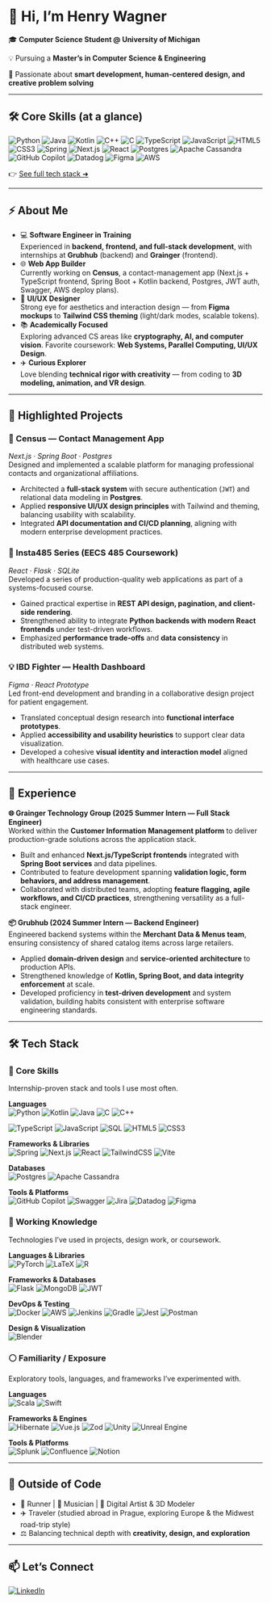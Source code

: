 # 👋 Hi, I’m Henry Wagner

🎓 **Computer Science Student @ University of Michigan**  

💡 Pursuing a **Master’s in Computer Science & Engineering** 

🚀 Passionate about **smart development, human-centered design, and creative problem solving**

---

## 🛠️ Core Skills (at a glance)
![Python](https://img.shields.io/badge/python-3670A0?style=for-the-badge&logo=python&logoColor=ffdd54)
![Java](https://img.shields.io/badge/java-%23ED8B00.svg?style=for-the-badge&logo=openjdk&logoColor=white)
![Kotlin](https://img.shields.io/badge/kotlin-%237F52FF.svg?style=for-the-badge&logo=kotlin&logoColor=white)
![C++](https://img.shields.io/badge/c++-%2300599C.svg?style=for-the-badge&logo=c%2B%2B&logoColor=white)
![C](https://img.shields.io/badge/c-%2300599C.svg?style=for-the-badge&logo=c&logoColor=white)
![TypeScript](https://img.shields.io/badge/typescript-%23007ACC.svg?style=for-the-badge&logo=typescript&logoColor=white)
![JavaScript](https://img.shields.io/badge/javascript-%23323330.svg?style=for-the-badge&logo=javascript&logoColor=%23F7DF1E)
![HTML5](https://img.shields.io/badge/html5-%23E34F26.svg?style=for-the-badge&logo=html5&logoColor=white)
![CSS3](https://img.shields.io/badge/css3-%231572B6.svg?style=for-the-badge&logo=css3&logoColor=white)
![Spring](https://img.shields.io/badge/spring-%236DB33F.svg?style=for-the-badge&logo=spring&logoColor=white)
![Next.js](https://img.shields.io/badge/Next-black?style=for-the-badge&logo=next.js&logoColor=white)
![React](https://img.shields.io/badge/react-%2320232a.svg?style=for-the-badge&logo=react&logoColor=%2361DAFB)
![Postgres](https://img.shields.io/badge/postgres-%23316192.svg?style=for-the-badge&logo=postgresql&logoColor=white)
![Apache Cassandra](https://img.shields.io/badge/cassandra-%231287B1.svg?style=for-the-badge&logo=apache-cassandra&logoColor=white)
![GitHub Copilot](https://img.shields.io/badge/github_copilot-8957E5?style=for-the-badge&logo=github-copilot&logoColor=white)
![Datadog](https://img.shields.io/badge/datadog-%23632CA6.svg?style=for-the-badge&logo=datadog&logoColor=white)
![Figma](https://img.shields.io/badge/figma-%23F24E1E.svg?style=for-the-badge&logo=figma&logoColor=white)
![AWS](https://img.shields.io/badge/AWS-%23FF9900.svg?style=for-the-badge&logo=amazon-aws&logoColor=white)

👉 [See full tech stack ➜](#tech-stack)

---

## ⚡ About Me

- 💻 **Software Engineer in Training**  
  Experienced in **backend, frontend, and full-stack development**, with internships at **Grubhub** (backend) and **Grainger** (frontend).  
- 🌐 **Web App Builder**  
  Currently working on **Census**, a contact-management app (Next.js + TypeScript frontend, Spring Boot + Kotlin backend, Postgres, JWT auth, Swagger, AWS deploy plans).  
- 🎨 **UI/UX Designer**  
  Strong eye for aesthetics and interaction design — from **Figma mockups** to **Tailwind CSS theming** (light/dark modes, scalable tokens).  
- 📚 **Academically Focused**  
  Exploring advanced CS areas like **cryptography, AI, and computer vision**. Favorite coursework: **Web Systems, Parallel Computing, UI/UX Design**.  
- ✈️ **Curious Explorer**  
  Love blending **technical rigor with creativity** — from coding to **3D modeling, animation, and VR design**.

---

## 🚀 Highlighted Projects  

### 📇 Census — Contact Management App  
*Next.js · Spring Boot · Postgres*  
Designed and implemented a scalable platform for managing professional contacts and organizational affiliations.  
- Architected a **full-stack system** with secure authentication (`JWT`) and relational data modeling in **Postgres**.  
- Applied **responsive UI/UX design principles** with Tailwind and theming, balancing usability with scalability.  
- Integrated **API documentation and CI/CD planning**, aligning with modern enterprise development practices.  

### 📸 Insta485 Series (EECS 485 Coursework)  
*React · Flask · SQLite*  
Developed a series of production-quality web applications as part of a systems-focused course.  
- Gained practical expertise in **REST API design, pagination, and client-side rendering**.  
- Strengthened ability to integrate **Python backends with modern React frontends** under test-driven workflows.  
- Emphasized **performance trade-offs** and **data consistency** in distributed web systems.  

### 💡 IBD Fighter — Health Dashboard  
*Figma · React Prototype*  
Led front-end development and branding in a collaborative design project for patient engagement.  
- Translated conceptual design research into **functional interface prototypes**.  
- Applied **accessibility and usability heuristics** to support clear data visualization.  
- Developed a cohesive **visual identity and interaction model** aligned with healthcare use cases.  

---

## 💼 Experience  

**🌐 Grainger Technology Group (2025 Summer Intern — Full Stack Engineer)**  
Worked within the **Customer Information Management platform** to deliver production-grade solutions across the application stack.  
- Built and enhanced **Next.js/TypeScript frontends** integrated with **Spring Boot services** and data pipelines.  
- Contributed to feature development spanning **validation logic, form behaviors, and address management**.  
- Collaborated with distributed teams, adopting **feature flagging, agile workflows, and CI/CD practices**, strengthening versatility as a full-stack engineer.  

**📦 Grubhub (2024 Summer Intern — Backend Engineer)**  
Engineered backend systems within the **Merchant Data & Menus team**, ensuring consistency of shared catalog items across large retailers.  
- Applied **domain-driven design** and **service-oriented architecture** to production APIs.  
- Strengthened knowledge of **Kotlin, Spring Boot, and data integrity enforcement** at scale.  
- Developed proficiency in **test-driven development** and system validation, building habits consistent with enterprise software engineering standards.  

---

## 🛠️ Tech Stack

### 🔹 Core Skills
Internship-proven stack and tools I use most often.

**Languages**  
![Python](https://img.shields.io/badge/python-3670A0?style=for-the-badge&logo=python&logoColor=ffdd54)
![Kotlin](https://img.shields.io/badge/kotlin-%237F52FF.svg?style=for-the-badge&logo=kotlin&logoColor=white)
![Java](https://img.shields.io/badge/java-%23ED8B00.svg?style=for-the-badge&logo=openjdk&logoColor=white)
![C](https://img.shields.io/badge/c-%2300599C.svg?style=for-the-badge&logo=c&logoColor=white)
![C++](https://img.shields.io/badge/c++-%2300599C.svg?style=for-the-badge&logo=c%2B%2B&logoColor=white)

![TypeScript](https://img.shields.io/badge/typescript-%23007ACC.svg?style=for-the-badge&logo=typescript&logoColor=white)
![JavaScript](https://img.shields.io/badge/javascript-%23323330.svg?style=for-the-badge&logo=javascript&logoColor=%23F7DF1E)
![SQL](https://img.shields.io/badge/sql-%2307405e.svg?style=for-the-badge&logo=database&logoColor=white)
![HTML5](https://img.shields.io/badge/html5-%23E34F26.svg?style=for-the-badge&logo=html5&logoColor=white)
![CSS3](https://img.shields.io/badge/css3-%231572B6.svg?style=for-the-badge&logo=css3&logoColor=white)

**Frameworks & Libraries**  
![Spring](https://img.shields.io/badge/spring-%236DB33F.svg?style=for-the-badge&logo=spring&logoColor=white)
![Next.js](https://img.shields.io/badge/Next-black?style=for-the-badge&logo=next.js&logoColor=white)
![React](https://img.shields.io/badge/react-%2320232a.svg?style=for-the-badge&logo=react&logoColor=%2361DAFB)
![TailwindCSS](https://img.shields.io/badge/tailwindcss-%2338B2AC.svg?style=for-the-badge&logo=tailwind-css&logoColor=white)
![Vite](https://img.shields.io/badge/vite-%23646CFF.svg?style=for-the-badge&logo=vite&logoColor=white)

**Databases**  
![Postgres](https://img.shields.io/badge/postgres-%23316192.svg?style=for-the-badge&logo=postgresql&logoColor=white)
![Apache Cassandra](https://img.shields.io/badge/cassandra-%231287B1.svg?style=for-the-badge&logo=apache-cassandra&logoColor=white)

**Tools & Platforms**  
![GitHub Copilot](https://img.shields.io/badge/github_copilot-8957E5?style=for-the-badge&logo=github-copilot&logoColor=white)
![Swagger](https://img.shields.io/badge/-Swagger-%23Clojure?style=for-the-badge&logo=swagger&logoColor=white)
![Jira](https://img.shields.io/badge/jira-%230A0FFF.svg?style=for-the-badge&logo=jira&logoColor=white)
![Datadog](https://img.shields.io/badge/datadog-%23632CA6.svg?style=for-the-badge&logo=datadog&logoColor=white)
![Figma](https://img.shields.io/badge/figma-%23F24E1E.svg?style=for-the-badge&logo=figma&logoColor=white)

### 🔸 Working Knowledge
Technologies I’ve used in projects, design work, or coursework.

**Languages & Libraries**  
![PyTorch](https://img.shields.io/badge/PyTorch-%23EE4C2C.svg?style=for-the-badge&logo=PyTorch&logoColor=white)
![LaTeX](https://img.shields.io/badge/latex-%23008080.svg?style=for-the-badge&logo=latex&logoColor=white)
![R](https://img.shields.io/badge/r-%23276DC3.svg?style=for-the-badge&logo=r&logoColor=white)

**Frameworks & Databases**  
![Flask](https://img.shields.io/badge/flask-%23000.svg?style=for-the-badge&logo=flask&logoColor=white)
![MongoDB](https://img.shields.io/badge/MongoDB-%234ea94b.svg?style=for-the-badge&logo=mongodb&logoColor=white)
![JWT](https://img.shields.io/badge/JWT-black?style=for-the-badge&logo=JSON%20web%20tokens)

**DevOps & Testing**  
![Docker](https://img.shields.io/badge/docker-%230db7ed.svg?style=for-the-badge&logo=docker&logoColor=white)
![AWS](https://img.shields.io/badge/AWS-%23FF9900.svg?style=for-the-badge&logo=amazon-aws&logoColor=white)
![Jenkins](https://img.shields.io/badge/jenkins-%232C5263.svg?style=for-the-badge&logo=jenkins&logoColor=white)
![Gradle](https://img.shields.io/badge/gradle-%2302303A.svg?style=for-the-badge&logo=gradle&logoColor=white)
![Jest](https://img.shields.io/badge/-jest-%23C21325?style=for-the-badge&logo=jest&logoColor=white)
![Postman](https://img.shields.io/badge/Postman-FF6C37?style=for-the-badge&logo=postman&logoColor=white)

**Design & Visualization**  
![Blender](https://img.shields.io/badge/blender-%23F5792A.svg?style=for-the-badge&logo=blender&logoColor=white)

### ⚪ Familiarity / Exposure
Exploratory tools, languages, and frameworks I’ve experimented with.

**Languages**  
![Scala](https://img.shields.io/badge/scala-%23DC322F.svg?style=for-the-badge&logo=scala&logoColor=white)
![Swift](https://img.shields.io/badge/swift-F54A2A?style=for-the-badge&logo=swift&logoColor=white)

**Frameworks & Engines**  
![Hibernate](https://img.shields.io/badge/Hibernate-59666C?style=for-the-badge&logo=Hibernate&logoColor=white)
![Vue.js](https://img.shields.io/badge/vuejs-%2335495e.svg?style=for-the-badge&logo=vuedotjs&logoColor=%234FC08D)
![Zod](https://img.shields.io/badge/zod-%233068b7.svg?style=for-the-badge&logo=zod&logoColor=white)
![Unity](https://img.shields.io/badge/unity-%23000000.svg?style=for-the-badge&logo=unity&logoColor=white)
![Unreal Engine](https://img.shields.io/badge/unrealengine-%23313131.svg?style=for-the-badge&logo=unrealengine&logoColor=white)

**Tools & Platforms**  
![Splunk](https://img.shields.io/badge/splunk-%23000000.svg?style=for-the-badge&logo=splunk&logoColor=white)
![Confluence](https://img.shields.io/badge/confluence-%23172BF4.svg?style=for-the-badge&logo=confluence&logoColor=white)
![Notion](https://img.shields.io/badge/Notion-%23000000.svg?style=for-the-badge&logo=notion&logoColor=white)


---
<!--
## 📊 GitHub Stats

 Replace with actual stats cards 
![GitHub Stats](https://github-readme-stats.vercel.app/api?username=henrywagner&show_icons=true&theme=tokyonight)  
![Top Langs](https://github-readme-stats.vercel.app/api/top-langs/?username=henrywagner&layout=compact&theme=tokyonight)

---
-->

## 🌱 Outside of Code

- 🏃 Runner | 🎸 Musician | 🎨 Digital Artist & 3D Modeler  
- ✈️ Traveler (studied abroad in Prague, exploring Europe & the Midwest road-trip style)  
- ⚖️ Balancing technical depth with **creativity, design, and exploration**

---

## 📫 Let’s Connect

[![LinkedIn](https://img.shields.io/badge/LinkedIn-blue?logo=linkedin&logoColor=white)](https://www.linkedin.com/in/henrytwagner)  
<!--[![Portfolio](https://img.shields.io/badge/Portfolio-black?logo=githubpages&logoColor=white)](#)  Replace with your personal site link if you make one -->

<!-- Optional: Add a personal logo or fun graphic -->
<!-- Example: ![Footer Graphic](./assets/footer.png) -->
